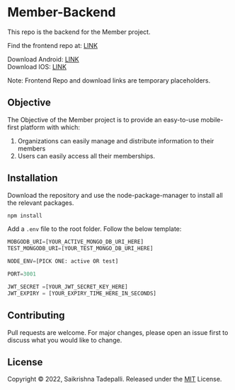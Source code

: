 # Member-Backend

This repo is the backend for the Member project.

Find the frontend repo at: [LINK](https://google.com)

Download Android: [LINK](https://google.com)\
Download IOS: [LINK](https://google.com)

Note: Frontend Repo and download links are temporary placeholders.

## Objective

The Objective of the Member project is to provide an easy-to-use mobile-first platform with which:
1. Organizations can easily manage and distribute information to their members
2. Users can easily access all their memberships.


## Installation

Download the repository and use the node-package-manager to install all the relevant packages.

```bash
npm install
```

Add a `.env` file to the root folder. Follow the below template:


```python
MOBGODB_URI=[YOUR_ACTIVE_MONGO_DB_URI_HERE]
TEST_MONGODB_URI=[YOUR_TEST_MONGO_DB_URI_HERE]

NODE_ENV=[PICK ONE: active OR test]

PORT=3001

JWT_SECRET =[YOUR_JWT_SECRET_KEY_HERE]
JWT_EXPIRY = [YOUR_EXPIRY_TIME_HERE_IN_SECONDS]
```

## Contributing
Pull requests are welcome. For major changes, please open an issue first to discuss what you would like to change.

## License
Copyright © 2022, Saikrishna Tadepalli. Released under the [MIT](https://choosealicense.com/licenses/mit/) License.
